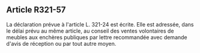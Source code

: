 Article R321-57
----
La déclaration prévue à l'article L. 321-24 est écrite. Elle est adressée, dans
le délai prévu au même article, au conseil des ventes volontaires de meubles aux
enchères publiques par lettre recommandée avec demande d'avis de réception ou
par tout autre moyen.
